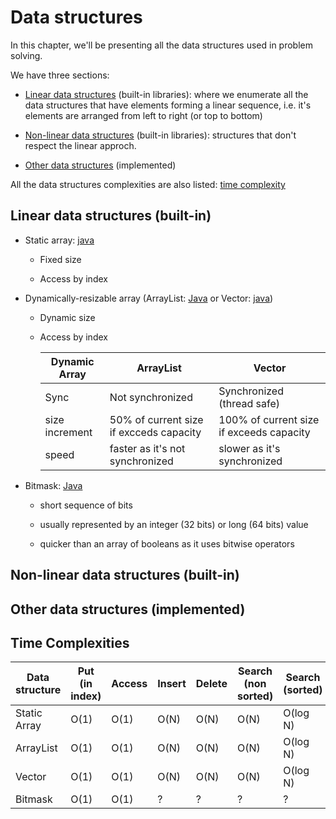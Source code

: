 # Data structures

In this chapter, we'll be presenting all the data structures used in problem solving.

We have three sections:

- [Linear data structures](#linear-data-structures-built-in) (built-in libraries): where we enumerate all the data structures that have elements forming a linear sequence, i.e. it's elements are arranged from left to right (or top to bottom)

- [Non-linear data structures](#non-linear-data-structures-built-in) (built-in libraries): structures that don't respect the linear approch.

- [Other data structures](#other-data-structures-implemented) (implemented)

All the data structures complexities are also listed: [time complexity](#time-complexities)

## Linear data structures (built-in)

- Static array: [java](Linear%20(built-in)/Array.md)
  
  - Fixed size
  
  - Access by index

- Dynamically-resizable array (ArrayList: [Java](Linear%20(built-in)/ArrayList.md) or Vector: [java](Linear%20(built-in)/Vector.md))
  
  - Dynamic size
  
  - Access by index
    
    | Dynamic Array  | ArrayList                               | Vector                                   |
    | -------------- | --------------------------------------- | ---------------------------------------- |
    | Sync           | Not synchronized                        | Synchronized (thread safe)               |
    | size increment | 50% of current size if excceds capacity | 100% of current size if exceeds capacity |
    | speed          | faster as it's not synchronized         | slower as it's synchronized              |

- Bitmask: [Java](inear%20(built-in)/Bitmask.md)
  
  - short sequence of bits
  
  - usually represented by an integer (32 bits) or long (64 bits) value
  
  - quicker than an array of booleans as it uses bitwise operators

## Non-linear data structures (built-in)

## Other data structures (implemented)

## Time Complexities

| Data structure | Put (in index) | Access | Insert | Delete | Search (non sorted) | Search (sorted) |
| -------------- | -------------- | ------ | ------ | ------ | ------------------- | --------------- |
| Static Array   | O(1)           | O(1)   | O(N)   | O(N)   | O(N)                | O(log N)        |
| ArrayList      | O(1)           | O(1)   | O(N)   | O(N)   | O(N)                | O(log N)        |
| Vector         | O(1)           | O(1)   | O(N)   | O(N)   | O(N)                | O(log N)        |
| Bitmask        | O(1)           | O(1)   | ?      | ?      | ?                   | ?               |
